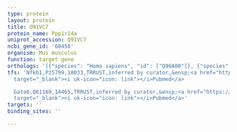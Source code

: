 ```yaml
---
type: protein
layout: protein
title: Q91VC7
protein_name: Ppp1r14a
uniprot_accession: Q91VC7
ncbi_gene_id: '68458'
organism: Mus musculus
function: target gene
orthologs: '[{"species": "Homo sapiens", "id": ["Q96A00"]}, {"species": "Rattus norvegicus", "id": ["Q99MC0"]}]'
tfs: 'Nfkb1,P25799,18033,TRRUST,inferred by curator,&ensp;<a href="https://www.ncbi.nlm.nih.gov/pubmed/?term=25031021%5Buid%5D+OR+29087512%5Buid%5D"
  target="_blank"><i uk-icon="icon: link"></i>Pubmed</a>

  Gata6,Q61169,14465,TRRUST,inferred by curator,&ensp;<a href="https://www.ncbi.nlm.nih.gov/pubmed/?term=25031021%5Buid%5D+OR+29087512%5Buid%5D"
  target="_blank"><i uk-icon="icon: link"></i>Pubmed</a>'
targets: ''
binding_sites: ''

---
```

